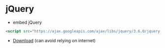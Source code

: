 # jQuery

- embed jQuery

```html
<script src="https://ajax.googleapis.com/ajax/libs/jquery/3.6.0/jquery.min.js"></script>
```

* [Download](https://jquery.com/download/) (can avoid relying on internet)


